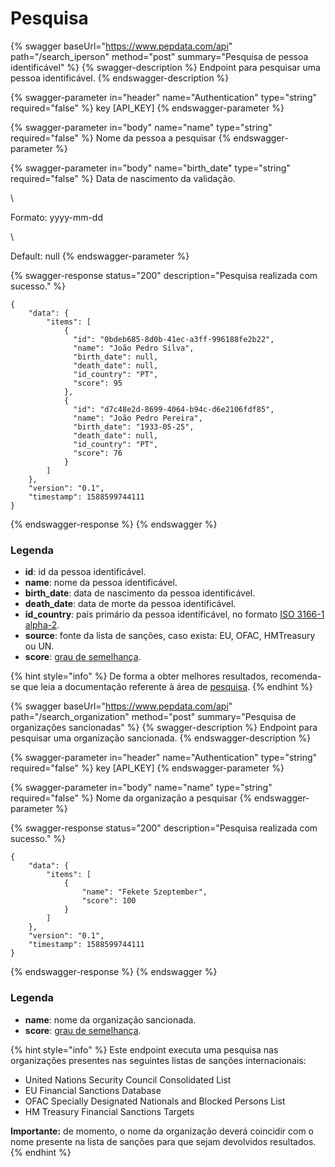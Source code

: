 # Pesquisa

{% swagger baseUrl="https://www.pepdata.com/api" path="/search_iperson" method="post" summary="Pesquisa de pessoa identificável" %}
{% swagger-description %}
Endpoint para pesquisar uma pessoa identificável.
{% endswagger-description %}

{% swagger-parameter in="header" name="Authentication" type="string" required="false" %}
key [API_KEY]
{% endswagger-parameter %}

{% swagger-parameter in="body" name="name" type="string" required="false" %}
Nome da pessoa a pesquisar
{% endswagger-parameter %}

{% swagger-parameter in="body" name="birth_date" type="string" required="false" %}
Data de nascimento da validação.

\\

Formato: yyyy-mm-dd

\\

Default: null
{% endswagger-parameter %}

{% swagger-response status="200" description="Pesquisa realizada com sucesso." %}
```
{
    "data": {
        "items": [
            {
              "id": "0bdeb685-8d0b-41ec-a3ff-996188fe2b22",
              "name": "João Pedro Silva",
              "birth_date": null,
              "death_date": null,
              "id_country": "PT",
              "score": 95
            },
            {
              "id": "d7c48e2d-8699-4064-b94c-d6e2106fdf85",
              "name": "João Pedro Pereira",
              "birth_date": "1933-05-25",
              "death_date": null,
              "id_country": "PT",
              "score": 76
            }
        ]
    },
    "version": "0.1",
    "timestamp": 1588599744111
}
```
{% endswagger-response %}
{% endswagger %}

### Legenda

* **id**: id da pessoa identificável.
* **name**: nome da pessoa identificável.
* **birth\_date**: data de nascimento da pessoa identificável.
* **death\_date**: data de morte da pessoa identificável.
* **id\_country**: país primário da pessoa identificável, no formato [ISO 3166-1 alpha-2](https://en.wikipedia.org/wiki/ISO\_3166-1\_alpha-2).
* **source**: fonte da lista de sanções, caso exista: EU, OFAC, HMTreasury ou UN.
* **score**: [grau de semelhança](../glossario/glossario-aplicacao.md#grau-de-semelhanca).

{% hint style="info" %}
De forma a obter melhores resultados, recomenda-se que leia a documentação referente à área de [pesquisa](../a-aplicacao/pesquisa/).
{% endhint %}

{% swagger baseUrl="https://www.pepdata.com/api" path="/search_organization" method="post" summary="Pesquisa de organizações sancionadas" %}
{% swagger-description %}
Endpoint para pesquisar uma organização sancionada.
{% endswagger-description %}

{% swagger-parameter in="header" name="Authentication" type="string" required="false" %}
key [API_KEY]
{% endswagger-parameter %}

{% swagger-parameter in="body" name="name" type="string" required="false" %}
Nome da organização a pesquisar
{% endswagger-parameter %}

{% swagger-response status="200" description="Pesquisa realizada com sucesso." %}
```
{
    "data": {
        "items": [
            {
                "name": "Fekete Szeptember",
                "score": 100
            }
        ]
    },
    "version": "0.1",
    "timestamp": 1588599744111
}
```
{% endswagger-response %}
{% endswagger %}

### Legenda

* **name**: nome da organização sancionada.
* **score**: [grau de semelhança](../glossario/glossario-aplicacao.md#grau-de-semelhanca).

{% hint style="info" %}
Este endpoint executa uma pesquisa nas organizações presentes nas seguintes listas de sanções internacionais:

* United Nations Security Council Consolidated List
* EU Financial Sanctions Database
* OFAC Specially Designated Nationals and Blocked Persons List
* HM Treasury Financial Sanctions Targets

**Importante:** de momento, o nome da organização deverá coincidir com o nome presente na lista de sanções para que sejam devolvidos resultados.
{% endhint %}
